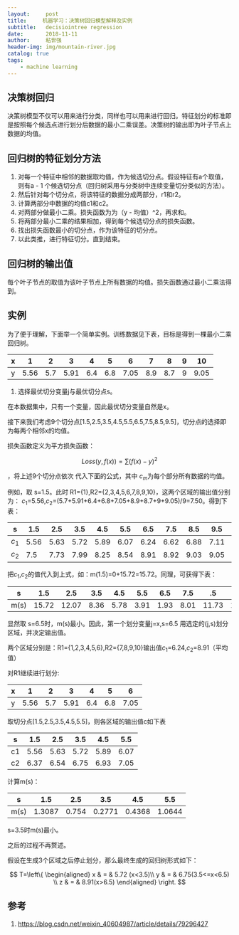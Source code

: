 ```yaml
---
layout:     post
title:     机器学习：决策树回归模型解释及实例
subtitle:   decisiointree regression
date:       2018-11-11
author:     粘世强
header-img: img/mountain-river.jpg
catalog: true
tags:
    - machine learning
---
```


## 决策树回归

决策树模型不仅可以用来进行分类，同样也可以用来进行回归。特征划分的标准即是按照每个候选点进行划分后数据的最小二乘误差。决策树的输出即为叶子节点上数据的均值。

## 回归树的特征划分方法

1. 对每一个特征中相邻的数据取均值，作为候选切分点。假设特征有a个取值，则有a - 1 个候选切分点（回归树采用与分类树中连续变量切分类似的方法）。
2. 然后针对每个切分点，将该特征的数据分成两部分，r1和r2。
3. 计算两部分中数据的均值c1和c2。
4. 对两部分做最小二乘。损失函数为为（y - 均值）^2，再求和。
5. 将两部分最小二乘的结果相加，得到每个候选切分点的损失函数。
6. 找出损失函数最小的切分点，作为该特征的切分点。
7. 以此类推，进行特征切分。直到结束。

##  回归树的输出值

每个叶子节点的取值为该叶子节点上所有数据的均值。损失函数通过最小二乘法得到。

## 实例

为了便于理解，下面举一个简单实例。训练数据见下表，目标是得到一棵最小二乘回归树。

| x | 1| 2| 3| 4| 5| 6| 7| 8| 9| 10|
| ---- | ---- | ---- | ---- | ---- | ---- | ---- | ---- | ---- | ---- | ---- |
| y    | 5.56 | 5.7  | 5.91 | 6.4  | 6.8  | 7.05 | 8.9  | 8.7  | 9    | 9.05 |

1. 选择最优切分变量j与最优切分点s。

在本数据集中，只有一个变量，因此最优切分变量自然是x。

接下来我们考虑9个切分点[1.5,2.5,3.5,4.5,5.5,6.5,7.5,8.5,9.5]，切分点的选择即为每两个相邻x的均值。

损失函数定义为平方损失函数：

$$ Loss(y,f(x))=\sum(f(x)−y)^2$$

，将上述9个切分点依次 代入下面的公式，其中 $c_m$为每个部分所有数据的均值。

例如，取 s=1.5。此时 R1={1},R2={2,3,4,5,6,7,8,9,10}，这两个区域的输出值分别为： 
$c_1$=5.56,$c_2$=(5.7+5.91+6.4+6.8+7.05+8.9+8.7+9+9.05)/9=7.50。得到下表：

| s     | 1.5  | 2.5  | 3.5  | 4.5  | 5.5  | 6.5  | 7.5  | 8.5  | 9.5  |      |
| ----- | ---- | ---- | ---- | ---- | ---- | ---- | ---- | ---- | ---- | ---- |
| $c_1$ | 5.56 | 5.63 | 5.72 | 5.89 | 6.07 | 6.24 | 6.62 | 6.88 | 7.11 |      |
| $c_2$ | 7.5  | 7.73 | 7.99 | 8.25 | 8.54 | 8.91 | 8.92 | 9.03 | 9.05 |      |


把$c_1$,$c_2$的值代入到上式，如：m(1.5)=0+15.72=15.72。同理，可获得下表：

| s    | 1.5   | 2.5   | 3.5  | 4.5  | 5.5  | 6.5  | 7.5  | .5    | 9.5   |
| ---- | ----- | ----- | ---- | ---- | ---- | ---- | ---- | ----- | ----- |
| m(s) | 15.72 | 12.07 | 8.36 | 5.78 | 3.91 | 1.93 | 8.01 | 11.73 | 15.74 |
显然取 s=6.5时，m(s)最小。因此，第一个划分变量j=x,s=6.5
用选定的(j,s)划分区域，并决定输出值。

两个区域分别是：R1={1,2,3,4,5,6},R2={7,8,9,10}输出值$c_1$=6.24,$c_2$=8.91（平均值）


对R1继续进行划分:

| x    | 1    | 2    | 3    | 4    | 5    | 6    |
| ---- | ---- | ---- | ---- | ---- | ---- | ---- |
| y    | 5.56 | 5.7  | 5.91 | 6.4  | 6.8  | 7.05 |
取切分点[1.5,2.5,3.5,4.5,5.5]，则各区域的输出值c如下表

| s    | 1.5  | 2.5  | 3.5  | 4.5  | 5.5  |
| ---- | ---- | ---- | ---- | ---- | ---- |
| c1   | 5.56 | 5.63 | 5.72 | 5.89 | 6.07 |
| c2   | 6.37 | 6.54 | 6.75 | 6.93 | 7.05 |
计算m(s)：

| s    | 1.5    | 2.5   | 3.5    | 4.5    | 5.5    |
| ---- | ------ | ----- | ------ | ------ | ------ |
| m(s) | 1.3087 | 0.754 | 0.2771 | 0.4368 | 1.0644 |
s=3.5时m(s)最小。

之后的过程不再赘述。

假设在生成3个区域之后停止划分，那么最终生成的回归树形式如下：

$$ T=\left\{ \begin{aligned} x & = & 5.72 (x<3.5)\\ y & = & 6.75(3.5<=x<6.5) \\ z & = & 8.91(x>6.5) \end{aligned} \right. $$ 

## 参考

1. https://blog.csdn.net/weixin_40604987/article/details/79296427
